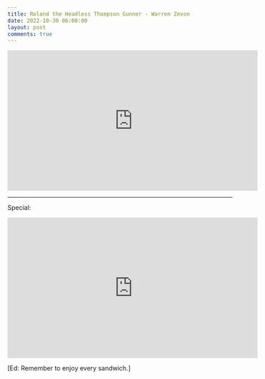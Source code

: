 ```yaml
---
title: Roland the Headless Thompson Gunner - Warren Zevon
date: 2022-10-30 06:00:00
layout: post
comments: true
---
```


<iframe width="560" height="315" src="https://www.youtube.com/embed/wRWCK9zGynA" title="YouTube video player" frameborder="0" allow="accelerometer; autoplay; clipboard-write; encrypted-media; gyroscope; picture-in-picture" allowfullscreen></iframe>

---

Special: 

<iframe width="560" height="315" src="https://www.youtube.com/embed/giTi8KWSZl4" title="YouTube video player" frameborder="0" allow="accelerometer; autoplay; clipboard-write; encrypted-media; gyroscope; picture-in-picture" allowfullscreen></iframe>

[Ed: Remember to enjoy every sandwich.]